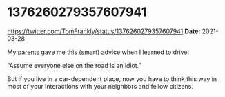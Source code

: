 # 1376260279357607941
https://twitter.com/TomFrankly/status/1376260279357607941
**Date:** 2021-03-28

My parents gave me this (smart) advice when I learned to drive:

“Assume everyone else on the road is an idiot.”

But if you live in a car-dependent place, now you have to think this way in most of your interactions with your neighbors and fellow citizens.
